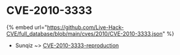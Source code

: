 # CVE-2010-3333
{% embed url="https://github.com/Live-Hack-CVE/full_database/blob/main/cves/2010/CVE-2010-3333.json" %}

* Sunqiz ~> [CVE-2010-3333-reproduction](https://www.alice-snow.ru/2010/database/cve-2010-3333/cve-2010-3333-reproduction-sunqiz)